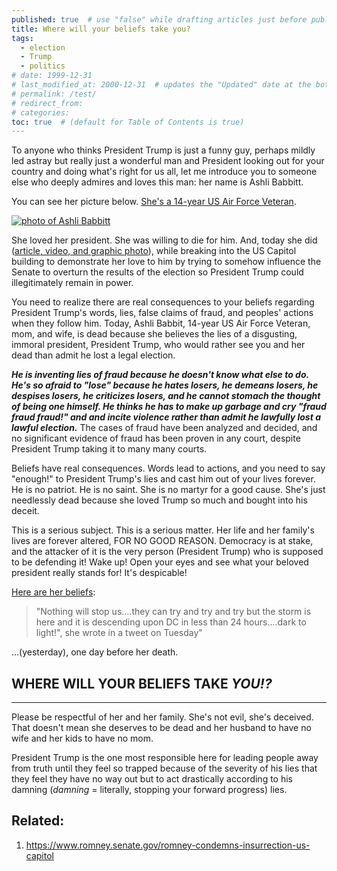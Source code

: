 ```yaml
---
published: true  # use "false" while drafting articles just before publishing
title: Where will your beliefs take you?
tags: 
  - election
  - Trump
  - politics
# date: 1999-12-31
# last_modified_at: 2000-12-31  # updates the "Updated" date at the bottom!
# permalink: /test/
# redirect_from: 
# categories: 
toc: true  # (default for Table of Contents is true)
---
```


To anyone who thinks President Trump is just a funny guy, perhaps mildly led astray but really just a wonderful man and President looking out for your country and doing what's right for us all, let me introduce you to someone else who deeply admires and loves this man: her name is Ashli Babbitt.

You can see her picture below. [She's a 14-year US Air Force Veteran](https://nypost.com/2021/01/06/protester-killed-in-capitol-was-air-force-vet-from-california/). 

[![photo of Ashli Babbitt][ashli]][ashli]

She loved her president. She was willing to die for him. And, today she did ([article, video, and graphic photo](https://nypost.com/2021/01/06/us-capitol-chaos-video-captures-moment-when-woman-was-shot/)), while breaking into the US Capitol building to demonstrate her love to him by trying to somehow influence the Senate to overturn the results of the election so President Trump could illegitimately remain in power. 

You need to realize there are real consequences to your beliefs regarding President Trump's words, lies, false claims of fraud, and peoples' actions when they follow him. Today, Ashli Babbit, 14-year US Air Force Veteran, mom, and wife, is dead because she believes the lies of a disgusting, immoral president, President Trump, who would rather see you and her dead than admit he lost a legal election. 

***He is inventing lies of fraud because he doesn't know what else to do. He's so afraid to "lose" because he hates losers, he demeans losers, he despises losers, he criticizes losers, and he cannot stomach the thought of being one himself. He thinks he has to make up garbage and cry "fraud fraud fraud!" and and incite violence rather than admit he lawfully lost a lawful election.*** The cases of fraud have been analyzed and decided, and no significant evidence of fraud has been proven in any court, despite President Trump taking it to many many courts.

Beliefs have real consequences. Words lead to actions, and you need to say "enough!" to President Trump's lies and cast him out of your lives forever. He is no patriot. He is no saint. She is no martyr for a good cause. She's just needlessly dead because she loved Trump so much and bought into his deceit.

This is a serious subject. This is a serious matter. Her life and her family's lives are forever altered, FOR NO GOOD REASON. Democracy is at stake, and the attacker of it is the very person (President Trump) who is supposed to be defending it! Wake up! Open your eyes and see what your beloved president really stands for! It's despicable!

[Here are her beliefs](https://www.news18.com/news/world/nothing-can-stop-us-last-words-of-veteran-trump-supporter-who-died-amid-us-capitol-violence-3256037.html): 

> "Nothing will stop us....they can try and try and try but the storm is here and it is descending upon DC in less than 24 hours....dark to light!", she wrote in a tweet on Tuesday"

...(yesterday), one day before her death.

## WHERE WILL YOUR BELIEFS TAKE _YOU!?_

------

Please be respectful of her and her family. She's not evil, she's deceived. That doesn't mean she deserves to be dead and her husband to have no wife and her kids to have no mom.

President Trump is the one most responsible here for leading people away from truth until they feel so trapped because of the severity of his lies that they feel they have no way out but to act drastically according to his damning (_damning_ = literally, stopping your forward progress) lies.

## Related:
1. https://www.romney.senate.gov/romney-condemns-insurrection-us-capitol

  [ashli]: https://nypost.com/wp-content/uploads/sites/2/2021/01/ashli-babbitt.jpg?quality=90&strip=all&w=1286
